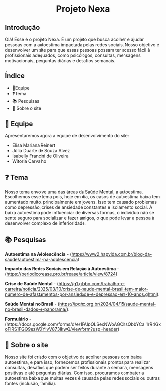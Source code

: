 
  <h1 align="center">Projeto Nexa</h1>
  </a>
</p>


## Introdução

Olá! Esse é o projeto Nexa. É um projeto que busca acolher e ajudar pessoas com a autoestima impactada pelas redes sociais. Nosso objetivo é desenvolver um site para que essas pessoas possam ter acesso fácil à profissionais adequados, como psicólogos, consultas, mensagens motivacionais, perguntas diárias e desafios semanais.


## Índice 

-  👏Equipe
-   ❓Tema 
-  	📚 Pesquisas
- 🔎 Sobre o site

## 👏 Equipe

<p>Apresentaremos agora a equipe de desenvolvimento do site:</a></p>

- Elisa Mariana Reinert
- Júlia Duarte de Souza Alvez
- Isabelly Francini de Oliveira
- Witoria Carvalho

## ❓ Tema

Nosso tema envolve uma das áreas da Saúde Mental, a autoestima. Escolhemos esse tema pois, hoje em dia, os casos de autoestima baixa tem aumentado muito, principalmente em jovens. Isso tem causado problemas como depressão, crises de ansiedade constantes e isolamento social. A baixa autoestima pode influenciar de diversas formas, o indivíduo não se sente seguro para socializar e fazer amigos, o que pode levar a pessoa à desenvolver complexo de inferioridade. 

## 📚 Pesquisas

 **Autoestima na Adolescência** - (https://www2.hapvida.com.br/blog-da-saude/autoestima-na-adolescencia) 

**Impacto das Redes Sociais em Relação à Autoestima** - (https://periodicorease.pro.br/rease/article/view/8724)

**Crise de Saúde Mental** - (https://g1.globo.com/trabalho-e-carreira/noticia/2025/03/10/crise-de-saude-mental-brasil-tem-maior-numero-de-afastamentos-por-ansiedade-e-depressao-em-10-anos.ghtml).

**Saúde Mental no Brasil** - (https://ipqhc.org.br/2024/04/15/saude-mental-no-brasil-dados-e-panorama/).

**Formulário** - (https://docs.google.com/forms/d/e/1FAIpQLSexNWoAGChsQbbYCa_1rR4GxoFIRS1FGQ9ezWXYIvV873IkwQ/viewform?usp=header)

## 🔎 Sobre o site

Nosso site foi criado com o objetivo de acolher pessoas com baixa autoestima, e para isso, fornecemos profissionais prontos para realizar consultas, desafios que podem ser feitos durante a semana, mensagens positivas e até perguntas diárias. Com isso, procuramos combater a autoestima baixa que muitas vezes é causada pelas redes sociais ou outras fontes (inclusão, família).

